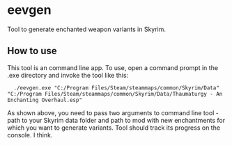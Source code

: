 # eevgen
Tool to generate enchanted weapon variants in Skyrim.

## How to use
This tool is an command line app. To use, open a command prompt in the .exe directory and invoke the tool like this:
```
  ./eevgen.exe "C:/Program Files/Steam/steammaps/common/Skyrim/Data" "C:/Program Files/Steam/steammaps/common/Skyrim/Data/Thaumaturgy - An Enchanting Overhaul.esp"
```

As shown above, you need to pass two arguments to command line tool - path to your Skyrim data folder and path to mod with new enchantments for which you want to generate variants. Tool should track its progress on the console. I think.
